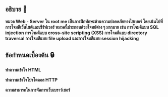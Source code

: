 ## อธิบาย 💬
**หมวด Web - Server ใน root me เป็นการฝึกทักษะด้านความปลอดภัยทางไซเบอร์ โดยเน้นไปที่การโจมตีเว็บไซต์และเซิร์ฟเวอร์ หมวดนี้ประกอบด้วยโจทย์ต่าง ๆ มากมาย เช่น การโจมตีแบบ SQL injection การโจมตีแบบ cross-site scripting (XSS) การโจมตีแบบ directory traversal การโจมตีแบบ file upload และการโจมตีแบบ session hijacking**

## ข้อกําหนดเบื้องต้น 🔒
**ทําความเข้าใจ HTML**

**ทําความเข้าใจโปรโตคอล HTTP**

**ความสามารถในการจัดการเว็บเบราว์เซอร์**
